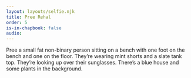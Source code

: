 ```yaml
---
layout: layouts/selfie.njk
title: Pree Rehal
order: 5
is-in-chapbook: false
audio: 
---
```

Pree a small fat non-binary person sitting on a bench with one foot on the bench and one on the floor. They’re wearing mint shorts and a slate tank top. They’re looking up over their sunglasses. There’s a blue house and some plants in the background.
